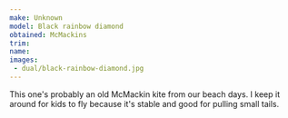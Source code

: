 ```yaml
---
make: Unknown
model: Black rainbow diamond
obtained: McMackins
trim:
name:
images:
 - dual/black-rainbow-diamond.jpg
---
```


This one's probably an old McMackin kite from our beach days.
I keep it around for kids to fly because it's stable and good for pulling small tails.
